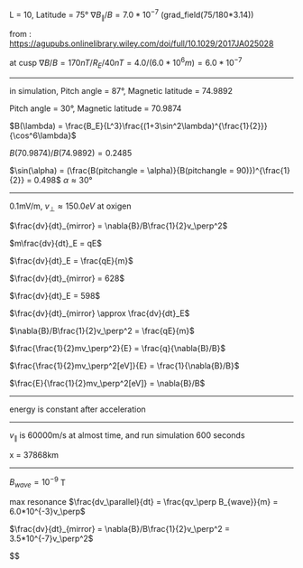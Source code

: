 L = 10, Latitude = 75°
$\nabla{B_{\parallel}}/B = 7.0*10^{-7}$ (grad_field(75/180*3.14))

from : https://agupubs.onlinelibrary.wiley.com/doi/full/10.1029/2017JA025028

at cusp $\nabla{B}/B = 170nT/R_E/40nT = 4.0/(6.0*10^{6}m) = 6.0*10^{-7}$

---

in simulation, 
Pitch angle = 87°, Magnetic latitude = 74.9892 

Pitch angle = 30°, Magnetic latitude = 70.9874

$B(\lambda) = \frac{B_E}{L^3}\frac{(1+3\sin^2\lambda)^{\frac{1}{2}}}{\cos^6\lambda}$

$B(70.9874)/B(74.9892) = 0.2485$

$\sin(\alpha) = (\frac{B(pitchangle = \alpha)}{B(pitchangle = 90)})^{\frac{1}{2}} = 0.498$
$\alpha \approx 30°$

---

0.1mV/m, $v_\perp \approx 150.0eV$ at oxigen

$\frac{dv}{dt}_{mirror} = \nabla{B}/B\frac{1}{2}v_\perp^2$

$m\frac{dv}{dt}_E = qE$

$\frac{dv}{dt}_E = \frac{qE}{m}$

$\frac{dv}{dt}_{mirror} = 628$

$\frac{dv}{dt}_E = 598$

$\frac{dv}{dt}_{mirror} \approx \frac{dv}{dt}_E$


$\nabla{B}/B\frac{1}{2}v_\perp^2 = \frac{qE}{m}$

$\frac{\frac{1}{2}mv_\perp^2}{E} = \frac{q}{\nabla{B}/B}$

$\frac{\frac{1}{2}mv_\perp^2[eV]}{E} = \frac{1}{\nabla{B}/B}$

$\frac{E}{\frac{1}{2}mv_\perp^2[eV]} = \nabla{B}/B$

---

energy is constant after acceleration

---

$v_\parallel$ is 60000m/s at almost time, and run simulation 600 seconds

x = 37868km

---

$B_{wave} = 10^{-9}$ T

max resonance
$\frac{dv_\parallel}{dt} = \frac{qv_\perp B_{wave}}{m} = 6.0*10^{-3}v_\perp$

$\frac{dv}{dt}_{mirror} = \nabla{B}/B\frac{1}{2}v_\perp^2 = 3.5*10^{-7}v_\perp^2$

$$
